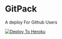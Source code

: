 # GitPack
A deploy For Github Users

[![Deploy To Heroku](https://www.herokucdn.com/deploy/button.svg)](https://heroku.com/deploy?template=https://github.com/IntegerBytes/GitPack)
